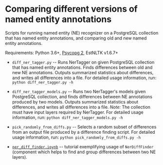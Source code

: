 # Comparing different versions of named entity annotations

Scripts for running named entity (NE) recognizer on a PostgreSQL collection that has named entity annotations, and comparing old and new named entity annotations.

Requirements: Python 3.6+, [Psycopg 2](https://www.psycopg.org), EstNLTK v1.6.7+

* `diff_ner_tagger.py` -- Runs NerTagger on given PostgreSQL collection that has named entity annotations. Finds differences between old and new NE annotations. Outputs summarized statistics about differences, and writes all differences into a file. For detailed usage information, run: `python diff_ner_tagger.py -h`

* `diff_ner_tagger_models.py` -- Runs two NerTagger's models given PostgreSQL collection, and finds differences between NE annotations produced by two models. Outputs summarized statistics about differences, and writes all differences into a file. _Note:_ The collection must have input layers required by NerTagger. For detailed usage information, run: `python diff_ner_tagger_models.py -h`

* `pick_randomly_from_diffs.py` -- Selects a random subset of differences from an output file produced by a difference finding script. For detailed usage information, run: `python pick_randomly_from_diffs.py -h`

* [`ner_diff_finder.ipynb`](ner_diff_finder.ipynb) -- tutorial exemplifying usage of `NerDiffFinder` (component which helps to find and group differences between two NE layers).